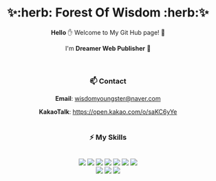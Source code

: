 <div align="center">
<h1> ✨:herb: Forest Of Wisdom :herb:✨ </h1>

**Hello** :hand:  Welcome to My Git Hub page! 🎉

I'm **Dreamer Web Publisher** :first_quarter_moon_with_face:	
<br><br>

### 📫 Contact
 **Email**: wisdomyoungster@naver.com

 **KakaoTalk**: https://open.kakao.com/o/saKC6yYe
 <br><br>
 
### ⚡ My Skills
 \
 <img src="https://img.shields.io/badge/HTML5-E34F26?style=flat&logo=HTML5&logoColor=ffffff"/>
 <img src="https://img.shields.io/badge/CSS3-1572B6?style=flat&logo=CSS3&logoColor=ffffff"/>
 <img src="https://img.shields.io/badge/Sass-CC6699?style=flat&logo=Sass&logoColor=ffffff"/>
 <img src="https://img.shields.io/badge/JavaScript-555555?style=flat&logo=JavaScript&logoColor=F7DF1E"/>
 <img src="https://img.shields.io/badge/jQuery-0769AD?style=flat&logo=jQuery&logoColor=ffffff"/>
 <img src="https://img.shields.io/badge/React-ffffff?style=flat&logo=React&logoColor=61DAFB"/>
 <img src="https://img.shields.io/badge/Bootstrap-7952B3?style=flat&logo=Bootstrap&logoColor=ffffff"/>
 \
 <img src="https://img.shields.io/badge/Photoshop-CEEEFF?style=flat&logo=Adobe Photoshop&logoColor=31A8FF"/>
 <img src="https://img.shields.io/badge/Illustrator-FFEFBF?style=flat&logo=Adobe Illustrator&logoColor=FF9A00"/>
 <img src="https://img.shields.io/badge/Git-181717?style=flat&logo=GitHub&logoColor=ffffff"/>
 </div>
 
 

<!--
**ji-hyeLim/ji-hyeLim** is a ✨ _special_ ✨ repository because its `README.md` (this file) appears on your GitHub profile.

Here are some ideas to get you started:

- 🔭 I’m currently working on ...
- 🌱 I’m currently learning ...
- 👯 I’m looking to collaborate on ...
- 🤔 I’m looking for help with ...
- 💬 Ask me about ...
- 📫 How to reach me: ...
- 😄 Pronouns: ...
- ⚡ Fun fact: ...
-->
